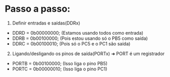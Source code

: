 # Passo a passo:
1) Definir entradas e saídas(DDRx)
  * DDRD = 0b00000000; (Estamos usando todos como entrada)
  * DDRB = 0b00100000; (Pois estou usando só o PB5 como saída)
  * DDRC = 0b00100010; (Pois só o PC5 e o PC1 são saída)
2) Ligando/desligando os pinos de saída(PORTx) ➜ PORT é um registrador
  * PORTB = 0b00100000; (Isso liga o pino PB5)
  * PORTC = 0b00000010; (Isso liga o pino PC1)
